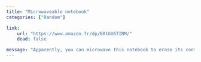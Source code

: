 ```yaml
---
title: "Microwaveable notebook"
categories: ["Random"]

link:
    url: "https://www.amazon.fr/dp/B01GU6TINM/"
    dead: false

message: "Apparently, you can microwave this notebook to erase its contents?!"
---
```

